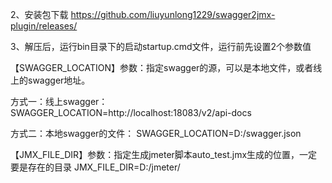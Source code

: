 
2、安装包下载
  https://github.com/liuyunlong1229/swagger2jmx-plugin/releases/ 


3、解压后，运行bin目录下的启动startup.cmd文件，运行前先设置2个参数值

【SWAGGER_LOCATION】参数：指定swagger的源，可以是本地文件，或者线上的swagger地址。

方式一：线上swagger：
SWAGGER_LOCATION=http://localhost:18083/v2/api-docs

方式二：本地swagger的文件：
SWAGGER_LOCATION=D:/swagger.json


【JMX_FILE_DIR】参数：指定生成jmeter脚本auto_test.jmx生成的位置，一定要是存在的目录
JMX_FILE_DIR=D:/jmeter/
